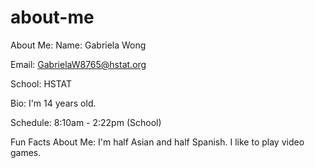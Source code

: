 # about-me
About Me:
Name: Gabriela Wong

Email: GabrielaW8765@hstat.org

School: HSTAT

Bio: I'm 14 years old.

Schedule: 8:10am - 2:22pm (School) 

Fun Facts About Me: I'm half Asian and half Spanish. I like to play video games.

